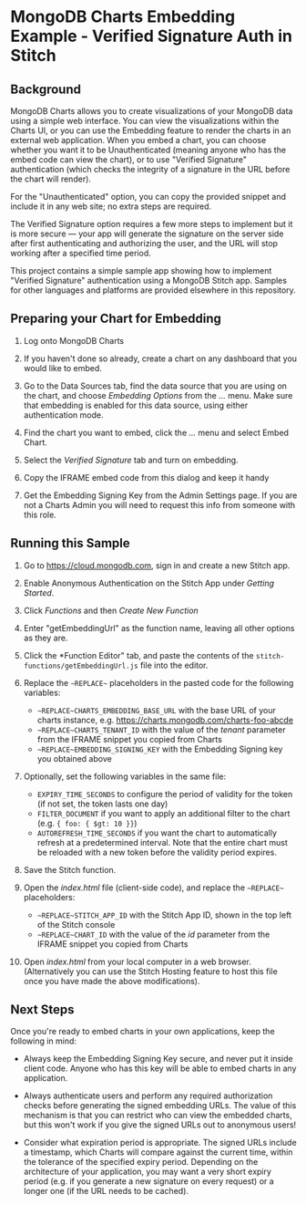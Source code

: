 ﻿MongoDB Charts Embedding Example - Verified Signature Auth in Stitch
====================================================================

Background
----------
MongoDB Charts allows you to create visualizations of your MongoDB data using a simple web interface.
You can view the visualizations within the Charts UI, or you can use the Embedding feature to render
the charts in an external web application. When you embed a chart, you can choose whether you want
it to be Unauthenticated (meaning anyone who has the embed code can view the chart), or to use
"Verified Signature" authentication (which checks the integrity of a signature in the URL before the
chart will render).

For the "Unauthenticated" option, you can copy the provided snippet and include it in any web site;
no extra steps are required.

The Verified Signature option requires a few more steps to implement but it is
more secure — your app will generate the signature on the server side after first authenticating
and authorizing the user, and the URL will stop working after a specified time period.

This project contains a simple sample app showing how to implement "Verified Signature" authentication
using a MongoDB Stitch app. Samples for other languages and platforms are provided elsewhere in this
repository.

Preparing your Chart for Embedding
----------------------------------

1. Log onto MongoDB Charts

2. If you haven't done so already, create a chart on any dashboard that you would like to embed.

3. Go to the Data Sources tab, find the data source that you are using on the chart, and choose
   *Embedding Options* from the *...* menu. Make sure that embedding is enabled for this data source,
   using either authentication mode.

4. Find the chart you want to embed, click the *...* menu and select Embed Chart.

5. Select the *Verified Signature* tab and turn on embedding.

6. Copy the IFRAME embed code from this dialog and keep it handy

7. Get the Embedding Signing Key from the Admin Settings page. If you are not a Charts Admin you
   will need to request this info from someone with this role.

Running this Sample
-------------------
1. Go to https://cloud.mongodb.com, sign in and create a new Stitch app.

2. Enable Anonymous Authentication on the Stitch App under *Getting Started*.

3. Click *Functions* and then *Create New Function*

4. Enter "getEmbeddingUrl" as the function name, leaving all other options as they are.

5. Click the *Function Editor" tab, and paste the contents of the `stitch-functions/getEmbeddingUrl.js` file
   into the editor.

6. Replace the `~REPLACE~` placeholders in the pasted code for the following variables:
    - `~REPLACE~CHARTS_EMBEDDING_BASE_URL` with the base URL of your charts instance, e.g.
       https://charts.mongodb.com/charts-foo-abcde
    - `~REPLACE~CHARTS_TENANT_ID` with the value of the *tenant* parameter from the IFRAME snippet you
       copied from Charts
    - `~REPLACE~EMBEDDING_SIGNING_KEY` with the Embedding Signing key you obtained above

7. Optionally, set the following variables in the same file:
    - `EXPIRY_TIME_SECONDS` to configure the period of validity for the token (if not set, the token lasts one day)
    - `FILTER_DOCUMENT` if you want to apply an additional filter to the chart (e.g. `{ foo: { $gt: 10 }}`)
    - `AUTOREFRESH_TIME_SECONDS` if you want the chart to automatically refresh at a predetermined interval. Note
          that the entire chart must be reloaded with a new token before the validity period expires. 

8. Save the Stitch function.

9. Open the *index.html* file (client-side code), and replace the `~REPLACE~` placeholders:
    - `~REPLACE~STITCH_APP_ID` with the Stitch App ID, shown in the top left of the Stitch console
    - `~REPLACE~CHART_ID` with the value of the *id* parameter from the IFRAME snippet you copied from Charts

10. Open *index.html* from your local computer in a web browser. (Alternatively you can use the Stitch Hosting
   feature to host this file once you have made the above modifications).

Next Steps
----------
Once you're ready to embed charts in your own applications, keep the following in mind:

 * Always keep the Embedding Signing Key secure, and never put it inside client code. Anyone who
   has this key will be able to embed charts in any application.

 * Always authenticate users and perform any required authorization checks before generating the
   signed embedding URLs. The value of this mechanism is that you can restrict who can view the
   embedded charts, but this won't work if you give the signed URLs out to anonymous users!

 * Consider what expiration period is appropriate. The signed URLs include a timestamp, which
   Charts will compare against the current time, within the tolerance of the specified expiry period.
   Depending on the architecture of your application, you may want a very short expiry period
   (e.g. if you generate a new signature on every request) or a longer one (if the URL needs to
   be cached).
